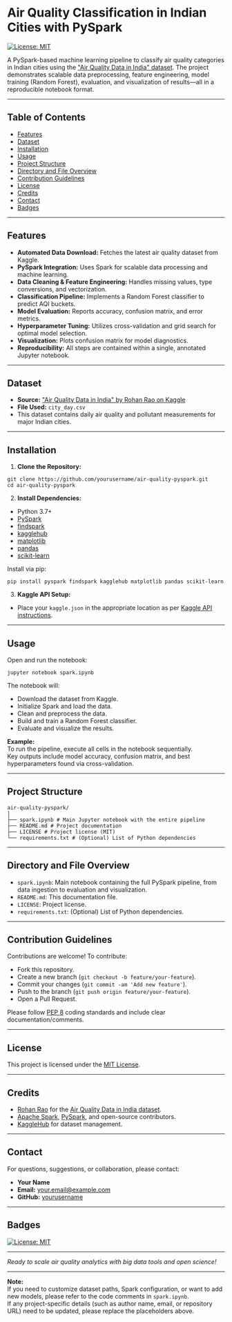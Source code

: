 # Air Quality Classification in Indian Cities with PySpark

[![License: MIT](https://img.shields.io/badge/License-MIT-yellow.svg)](LICENSE)

A PySpark-based machine learning pipeline to classify air quality categories in Indian cities using the ["Air Quality Data in India" dataset](https://www.kaggle.com/datasets/rohanrao/air-quality-data-in-india?select=city_day.csv). The project demonstrates scalable data preprocessing, feature engineering, model training (Random Forest), evaluation, and visualization of results—all in a reproducible notebook format.

---

## Table of Contents

- [Features](#features)
- [Dataset](#dataset)
- [Installation](#installation)
- [Usage](#usage)
- [Project Structure](#project-structure)
- [Directory and File Overview](#directory-and-file-overview)
- [Contribution Guidelines](#contribution-guidelines)
- [License](#license)
- [Credits](#credits)
- [Contact](#contact)
- [Badges](#badges)

---

## Features

- **Automated Data Download:** Fetches the latest air quality dataset from Kaggle.
- **PySpark Integration:** Uses Spark for scalable data processing and machine learning.
- **Data Cleaning & Feature Engineering:** Handles missing values, type conversions, and vectorization.
- **Classification Pipeline:** Implements a Random Forest classifier to predict AQI buckets.
- **Model Evaluation:** Reports accuracy, confusion matrix, and error metrics.
- **Hyperparameter Tuning:** Utilizes cross-validation and grid search for optimal model selection.
- **Visualization:** Plots confusion matrix for model diagnostics.
- **Reproducibility:** All steps are contained within a single, annotated Jupyter notebook.

---

## Dataset

- **Source:** ["Air Quality Data in India" by Rohan Rao on Kaggle](https://www.kaggle.com/datasets/rohanrao/air-quality-data-in-india?select=city_day.csv)
- **File Used:** `city_day.csv`
- This dataset contains daily air quality and pollutant measurements for major Indian cities.

---

## Installation

1. **Clone the Repository:**

```
git clone https://github.com/yourusername/air-quality-pyspark.git
cd air-quality-pyspark

```

2. **Install Dependencies:**

- Python 3.7+
- [PySpark](https://spark.apache.org/docs/latest/api/python/)
- [findspark](https://github.com/minrk/findspark)
- [kagglehub](https://github.com/KaggleHub/kagglehub)
- [matplotlib](https://matplotlib.org/)
- [pandas](https://pandas.pydata.org/)
- [scikit-learn](https://scikit-learn.org/)

Install via pip:

```
pip install pyspark findspark kagglehub matplotlib pandas scikit-learn

```

3. **Kaggle API Setup:**

- Place your `kaggle.json` in the appropriate location as per [Kaggle API instructions](https://github.com/KaggleHub/kagglehub).

---

## Usage

Open and run the notebook:

```
jupyter notebook spark.ipynb
```

The notebook will:

- Download the dataset from Kaggle.
- Initialize Spark and load the data.
- Clean and preprocess the data.
- Build and train a Random Forest classifier.
- Evaluate and visualize the results.

**Example:**  
To run the pipeline, execute all cells in the notebook sequentially.  
Key outputs include model accuracy, confusion matrix, and best hyperparameters found via cross-validation.

---

## Project Structure

```
air-quality-pyspark/
│
├── spark.ipynb # Main Jupyter notebook with the entire pipeline
├── README.md # Project documentation
├── LICENSE # Project license (MIT)
└── requirements.txt # (Optional) List of Python dependencies
```

---

## Directory and File Overview

- `spark.ipynb`: Main notebook containing the full PySpark pipeline, from data ingestion to evaluation and visualization.
- `README.md`: This documentation file.
- `LICENSE`: Project license.
- `requirements.txt`: (Optional) List of Python dependencies.

---

## Contribution Guidelines

Contributions are welcome! To contribute:

- Fork this repository.
- Create a new branch (`git checkout -b feature/your-feature`).
- Commit your changes (`git commit -am 'Add new feature'`).
- Push to the branch (`git push origin feature/your-feature`).
- Open a Pull Request.

Please follow [PEP 8](https://pep8.org/) coding standards and include clear documentation/comments.

---

## License

This project is licensed under the [MIT License](LICENSE).

---

## Credits

- [Rohan Rao](https://www.kaggle.com/rohanrao) for the [Air Quality Data in India dataset](https://www.kaggle.com/datasets/rohanrao/air-quality-data-in-india?select=city_day.csv).
- [Apache Spark](https://spark.apache.org/), [PySpark](https://spark.apache.org/docs/latest/api/python/), and open-source contributors.
- [KaggleHub](https://github.com/KaggleHub/kagglehub) for dataset management.

---

## Contact

For questions, suggestions, or collaboration, please contact:

- **Your Name**
- **Email:** your.email@example.com
- **GitHub:** [yourusername](https://github.com/yourusername)

---

## Badges

[![License: MIT](https://img.shields.io/badge/License-MIT-yellow.svg)](LICENSE)

---

_Ready to scale air quality analytics with big data tools and open science!_

---

**Note:**  
If you need to customize dataset paths, Spark configuration, or want to add new models, please refer to the code comments in `spark.ipynb`.  
If any project-specific details (such as author name, email, or repository URL) need to be updated, please replace the placeholders above.
